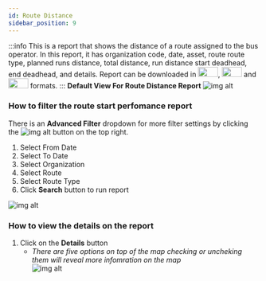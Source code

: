 ```yaml
---
id: Route Distance
sidebar_position: 9
---
```


:::info
This is a report that shows the distance of a route assigned to the bus operator. In this report, it has organization code, date, asset, route route type, planned runs distance, total distance, run distance start deadhead, end deadhead, and details. Report can be downloaded in <img src='/img/csv-btn.png' height='20px' width='40px'/>, <img src='/img/pdf-btn.png' height='20px' width='40px'/> and <img src='/img/excel-btn.png' height='20px' width='40px'/> formats.
:::
**Default View For Route Distance Report**
![img alt](/img/route-distance.png)


### How to filter the route start perfomance report
There is an **Advanced Filter** dropdown for more filter settings by clicking the ![img alt](/img/advanced-filter-btn.png) button on the top right. <br/>
1. Select From Date
2. Select To Date
3. Select Organization
4. Select Route
5. Select Route Type
6. Click **Search** button to run report
   
![img alt](/img/route-distance-filter.png)

### How to view the details on the report
1. Click on the **Details** button 
   - *There are five options on top of the map checking or uncheking them will reveal more infomration on the map*  
   ![img alt](/img/route-distance-details.png)